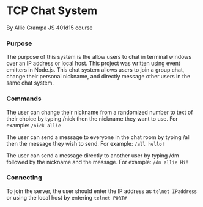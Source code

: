 # TCP Chat System

By Allie Grampa
JS 401d15 course

### Purpose
The purpose of this system is the allow users to chat in terminal windows over an IP address or local host. This project was written using event emitters in Node.js. This chat system allows users to join a group chat, change their personal nickname, and directly message other users in the same chat system.

### Commands
The user can change their nickname from a randomized number to text of their choice by typing /nick then the nickname they want to use. 
For example: `/nick allie`

The user can send a message to everyone in the chat room by typing /all then the message they wish to send.
For example: `/all hello!`

The user can send a message directly to another user by typing /dm followed by the nickname and the message. 
For example: `/dm allie Hi!`

### Connecting
To join the server, the user should enter the IP address as `telnet IPaddress` or using the local host by entering `telnet PORT#`
